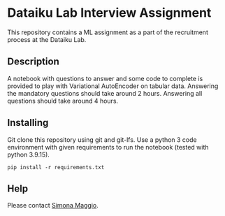 # Dataiku Lab Interview Assignment

This repository contains a ML assignment as a part of the recruitment process at the Dataiku Lab.

## Description

A notebook with questions to answer and some code to complete is provided to play with Variational AutoEncoder on tabular data.
Answering the mandatory questions should take around 2 hours. Answering all questions should take around 4 hours.

## Installing

Git clone this repository using git and git-lfs.
Use a python 3 code environment with given requirements to run the notebook (tested with python 3.9.15).

```
pip install -r requirements.txt
```

## Help

Please contact [Simona Maggio](mailto:simona.maggio@dataiku.com).

